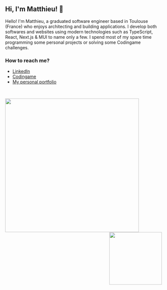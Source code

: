 ## Hi, I'm Matthieu! 👋

Hello! I'm Matthieu, a graduated software engineer based in Toulouse (France) who enjoys architecting and building applications. I develop both softwares and websites using modern technologies such as TypeScript, React, Next.js & MUI to name only a few. I spend most of my spare time programming some personal projects or solving some Codingame challenges.

### How to reach me?
- <a href="https://www.linkedin.com/in/matthieu-locussol" target="_blank" rel="noreferrer">LinkedIn</a>
- <a href="https://www.codingame.com/profile/b4e21e2f40f6232bcedf4fc58b5f37729870931" target="_blank" rel="noreferrer">Codingame</a>
- <a href="http://www.matthieu-locussol.com" target="_blank" rel="noreferrer">My personal portfolio</a>

<br />

<p>
  <img align="left" src="https://matthieu-locussol-github-stats.vercel.app/api?username=matthieu-locussol&title_color=64FFDA&bg_color=0A192F&text_color=E6F1FF&border_color=64FFDA&show_icons=true&include_all_commits=true&count_private=true&icon_color=64FFDA" width="430" />

  <img align="right" src="https://matthieu-locussol-github-stats.vercel.app/api/top-langs/?username=matthieu-locussol&title_color=64FFDA&bg_color=0A192F&text_color=E6F1FF&border_color=64FFDA&layout=compact&langs_count=6" height="169.39" />
</p>
